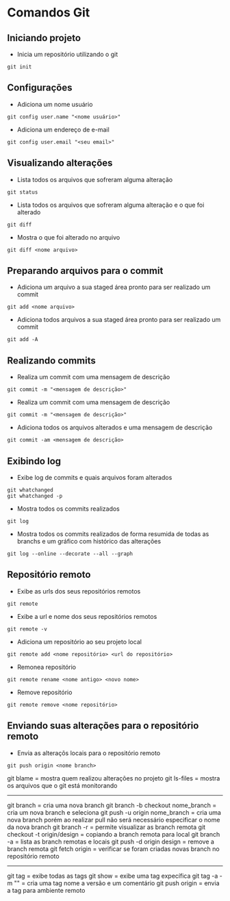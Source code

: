 # Comandos Git


## Iniciando projeto
* Inicia um repositório utilizando o git
```
git init
```

## Configurações
* Adiciona um nome usuário
```
git config user.name "<nome usuário>"
```

* Adiciona um endereço de e-mail
```
git config user.email "<seu email>"
```

## Visualizando alterações
* Lista todos os arquivos que sofreram alguma alteração
```
git status
```

* Lista todos os arquivos que sofreram alguma alteração e o que foi alterado
```
git diff
```

* Mostra o que foi alterado no arquivo
```
git diff <nome arquivo>
```

## Preparando arquivos para o commit
* Adiciona um arquivo a sua staged área pronto para ser realizado um commit
```
git add <nome arquivo>
```

* Adiciona todos arquivos a sua staged área pronto para ser realizado um commit
```
git add -A
```


## Realizando commits
* Realiza um commit com uma mensagem de descrição
```
git commit -m "<mensagem de descrição>"
```

* Realiza um commit com uma mensagem de descrição
```
git commit -m "<mensagem de descrição>"

```
* Adiciona todos os arquivos alterados e uma mensagem de descrição
```
git commit -am <mensagem de descrição>
```

## Exibindo log
* Exibe log de commits e quais arquivos foram alterados
```
git whatchanged
git whatchanged -p
```

* Mostra todos os commits realizados 
```
git log
```

* Mostra todos os commits realizados de forma resumida de todas as branchs e um gráfico com histórico das alterações
```
git log --online --decorate --all --graph
```

## Repositório remoto
* Exibe as urls dos seus repositórios remotos
```
git remote
```

* Exibe a url e nome dos seus repositórios remotos
```
git remote -v
```

* Adiciona um repositório ao seu projeto local
```
git remote add <nome repositório> <url do repositório>
```

* Remonea repositório
```
git remote rename <nome antigo> <novo nome>
```

* Remove repositório
```
git remote remove <nome repositório>
```


## Enviando suas alterações para o repositório remoto
* Envia as alteraçõs locais para o repositório remoto
```
git push origin <nome branch>
```




git blame                           = mostra quem realizou alterações no projeto
git ls-files                        = mostra os arquivos que o git está monitorando
*************************************

git branch                          = cria uma nova branch
git branch -b checkout nome_branch  = cria um nova branch e seleciona
git push -u origin nome_branch      = cria uma nova branch porém ao realizar pull não será necessário especificar o nome da nova branch
git branch -r                       = permite visualizar as branch remota
git checkout -t origin/design       = copiando a branch remota para local
git branch -a                       = lista as branch remotas e locais
git push -d origin design           = remove a branch remota
git fetch origin                    = verificar se foram criadas novas branch no repositório remoto


***************************************

git tag                             = exibe todas as tags
git show <nome-tag>                 = exibe uma tag expecífica
git tag -a <versao> -m "<comentario>" = cria uma tag nome a versão e um comentário
git push origin <nome-tag>          = envia a tag para ambiente remoto